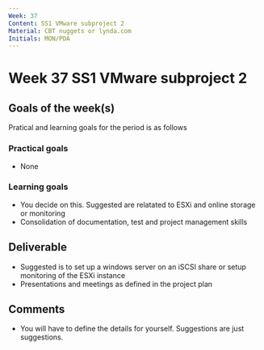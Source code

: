 ```yaml
---
Week: 37
Content: SS1 VMware subproject 2
Material: CBT nuggets or lynda.com
Initials: MON/PDA
---
```


# Week 37 SS1 VMware subproject 2

## Goals of the week(s)
Pratical and learning goals for the period is as follows

### Practical goals
* None

### Learning goals
* You decide on this. Suggested are relatated to ESXi and online storage or monitoring
* Consolidation of documentation, test and project management skills

## Deliverable
* Suggested is to set up a windows server on an iSCSI share or setup monitoring of the ESXi instance
* Presentations and meetings as defined in the project plan

## Comments
* You will have to define the details for yourself. Suggestions are just suggestions.
